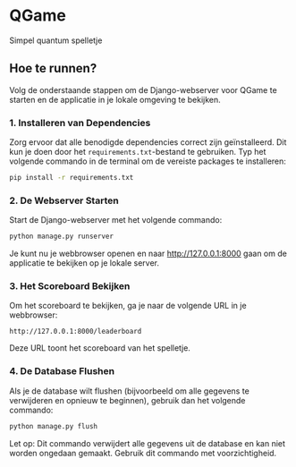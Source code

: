 # QGame

Simpel quantum spelletje

## Hoe te runnen?

Volg de onderstaande stappen om de Django-webserver voor QGame te starten en de applicatie in je lokale omgeving te bekijken.

### 1. Installeren van Dependencies

Zorg ervoor dat alle benodigde dependencies correct zijn geïnstalleerd. Dit kun je doen door het `requirements.txt`-bestand te gebruiken. Typ het volgende commando in de terminal om de vereiste packages te installeren:

```bash
pip install -r requirements.txt
```

### 2. De Webserver Starten

Start de Django-webserver met het volgende commando:

```bash
python manage.py runserver
```

Je kunt nu je webbrowser openen en naar http://127.0.0.1:8000 gaan om de applicatie te bekijken op je lokale server.

### 3. Het Scoreboard Bekijken

Om het scoreboard te bekijken, ga je naar de volgende URL in je webbrowser:

```arduino
http://127.0.0.1:8000/leaderboard
```

Deze URL toont het scoreboard van het spelletje.

### 4. De Database Flushen

Als je de database wilt flushen (bijvoorbeeld om alle gegevens te verwijderen en opnieuw te beginnen), gebruik dan het volgende commando:

```bash
python manage.py flush
```
Let op: Dit commando verwijdert alle gegevens uit de database en kan niet worden ongedaan gemaakt. Gebruik dit commando met voorzichtigheid.
